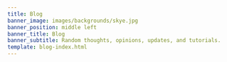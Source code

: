 ```yaml
---
title: Blog
banner_image: images/backgrounds/skye.jpg
banner_position: middle left
banner_title: Blog
banner_subtitle: Random thoughts, opinions, updates, and tutorials.
template: blog-index.html
---
```


<!--
Source code for generating the blog index is in _templates/blog-index.html
because it requires access to the rendered HTML content of the posts to
generate the little summaries. These only get rendered after the Markdown
templates are rendered so it can't live here in the Markdown source.
-->

